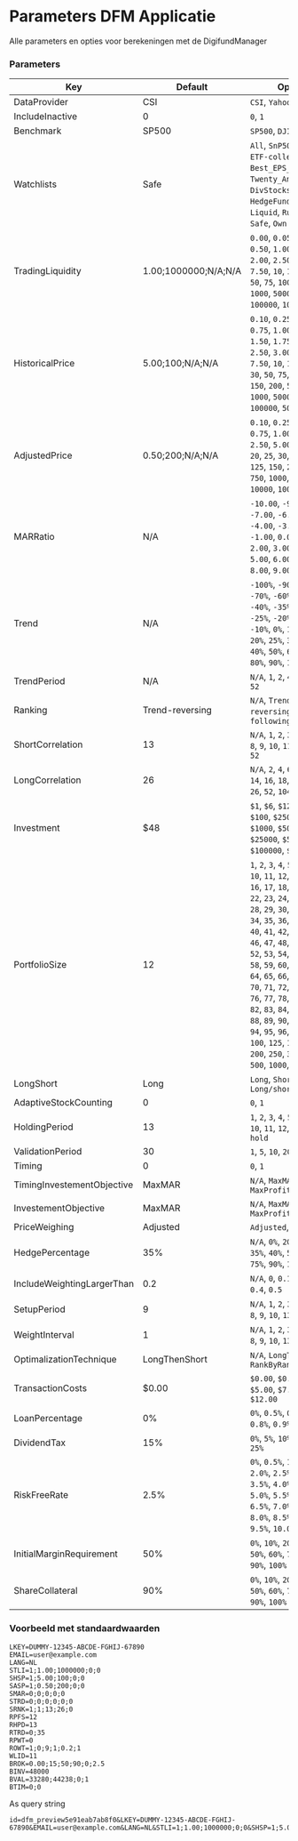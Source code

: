 # Parameters DFM Applicatie

Alle parameters en opties voor berekeningen met de DigifundManager

### Parameters

|Key|Default|Options|
|---|---|---|
|DataProvider|CSI|`CSI`, `Yahoo`|
|IncludeInactive|0|`0`, `1`|
|Benchmark|SP500|`SP500`, `DJIA`|
|Watchlists|Safe|`All`, `SnP500`, `DJIA`, `ETF-collection`, `Best_EPS_Collection`, `Twenty_Analysts`, `DivStocks`, `HedgeFundStocks2020`, `Liquid`, `Russell2000`, `Safe`, `Own`|
|TradingLiquidity|1.00;1000000;N/A;N/A|`0.00`, `0.05`, `0.10`, `0.50`, `1.00`, `1.50`, `2.00`, `2.50`, `5.00`, `7.50`, `10`, `15`, `20`, `25`, `50`, `75`, `100`, `250`, `500`, `1000`, `5000`, `10000`, `100000`, `1000000`|
|HistoricalPrice|5.00;100;N/A;N/A|`0.10`, `0.25`, `0.50`, `0.75`, `1.00`, `1.25`, `1.50`, `1.75`, `2.00`, `2.50`, `3.00`, `5.00`, `7.50`, `10`, `15`, `20`, `25`, `30`, `50`, `75`, `100`, `125`, `150`, `200`, `500`, `750`, `1000`, `5000`, `10000`, `100000`, `500000`|
|AdjustedPrice|0.50;200;N/A;N/A|`0.10`, `0.25`, `0.50`, `0.75`, `1.00`, `1.50`, `2.50`, `5.00`, `10.00`, `15`, `20`, `25`, `30`, `50`, `75`, `100`, `125`, `150`, `200`, `500`, `750`, `1000`, `5000`, `10000`, `100000`, `500000`|
|MARRatio|N/A|`-10.00`, `-9.00`, `-8.00`, `-7.00`, `-6.00`, `-5.00`, `-4.00`, `-3.00`, `-2.00`, `-1.00`, `0.00`, `1.00`, `2.00`, `3.00`, `4.00`, `5.00`, `6.00`, `7.00`, `8.00`, `9.00`, `10.00`|
|Trend|N/A|`-100%`, `-90%`, `-80%`, `-70%`, `-60%`, `-50%`, `-40%`, `-35%`, `-30%`, `-25%`, `-20%`, `-15%`, `-10%`, `0%`, `10%`, `15%`, `20%`, `25%`, `30%`, `35%`, `40%`, `50%`, `60%`, `70%`, `80%`, `90%`, `100%`|
|TrendPeriod|N/A|`N/A`, `1`, `2`, `4`, `8`, `13`, `26`, `52`|
|Ranking|Trend-reversing|`N/A`, `Trend-reversing`, `Trend-following`|
|ShortCorrelation|13|`N/A`, `1`, `2`, `3`, `4`, `5`, `6`, `7`, `8`, `9`, `10`, `11`, `12`, `13`, `26`, `52`|
|LongCorrelation|26|`N/A`, `2`, `4`, `6`, `8`, `10`, `12`, `14`, `16`, `18`, `20`, `22`, `24`, `26`, `52`, `104`|
|Investment|$48|`$1`, `$6`, `$12`, `$24`, `$48`, `$100`, `$250`, `$500`, `$1000`, `$5000`, `$10000`, `$25000`, `$50000`, `$100000`, `$250000`|
|PortfolioSize|12|`1`, `2`, `3`, `4`, `5`, `6`, `7`, `8`, `9`, `10`, `11`, `12`, `13`, `14`, `15`, `16`, `17`, `18`, `19`, `20`, `21`, `22`, `23`, `24`, `25`, `26`, `27`, `28`, `29`, `30`, `31`, `32`, `33`, `34`, `35`, `36`, `37`, `38`, `39`, `40`, `41`, `42`, `43`, `44`, `45`, `46`, `47`, `48`, `49`, `50`, `51`, `52`, `53`, `54`, `55`, `56`, `57`, `58`, `59`, `60`, `61`, `62`, `63`, `64`, `65`, `66`, `67`, `68`, `69`, `70`, `71`, `72`, `73`, `74`, `75`, `76`, `77`, `78`, `79`, `80`, `81`, `82`, `83`, `84`, `85`, `86`, `87`, `88`, `89`, `90`, `91`, `92`, `93`, `94`, `95`, `96`, `97`, `98`, `99`, `100`, `125`, `150`, `175`, `200`, `250`, `300`, `400`, `500`, `1000`, `2000`, `4000`|
|LongShort|Long|`Long`, `Short`, `Long/short`|
|AdaptiveStockCounting|0|`0`, `1`|
|HoldingPeriod|13|`1`, `2`, `3`, `4`, `5`, `6`, `7`, `8`, `9`, `10`, `11`, `12`, `13`, `26`, `52`, `hold`|
|ValidationPeriod|30|`1`, `5`, `10`, `20`, `30`|
|Timing|0|`0`, `1`|
|TimingInvestementObjective|MaxMAR|`N/A`, `MaxMAR`, `MinRisk`, `MaxProfits`|
|InvestementObjective|MaxMAR|`N/A`, `MaxMAR`, `MinRisk`, `MaxProfits`|
|PriceWeighing|Adjusted|`Adjusted`, `Historical`|
|HedgePercentage|35%|`N/A`, `0%`, `20%`, `25%`, `30%`, `35%`, `40%`, `50%`, `60%`, `75%`, `90%`, `100%`|
|IncludeWeightingLargerThan|0.2|`N/A`, `0`, `0.1`, `0.2`, `0.3`, `0.4`, `0.5`|
|SetupPeriod|9|`N/A`, `1`, `2`, `3`, `4`, `5`, `6`, `7`, `8`, `9`, `10`, `13`, `26`, `52`|
|WeightInterval|1|`N/A`, `1`, `2`, `3`, `4`, `5`, `6`, `7`, `8`, `9`, `10`, `13`, `26`, `52`|
|OptimalizationTechnique|LongThenShort|`N/A`, `LongThenShort`, `RankByRank`|
|TransactionCosts|$0.00|`$0.00`, `$0.50`, `$4.00`, `$5.00`, `$7.50`, `$9.50`, `$12.00`|
|LoanPercentage|0%|`0%`, `0.5%`, `0.6%`, `0.7%`, `0.8%`, `0.9%`, `1%`|
|DividendTax|15%|`0%`, `5%`, `10%`, `15%`, `20%`, `25%`|
|RiskFreeRate|2.5%|`0%`, `0.5%`, `1.0%`, `1.5%`, `2.0%`, `2.5%`, `3.0%`, `3.5%`, `4.0%`, `4.5%`, `5.0%`, `5.5%`, `6.0%`, `6.5%`, `7.0%`, `7.5%`, `8.0%`, `8.5%`, `9.0%`, `9.5%`, `10.0%`|
|InitialMarginRequirement|50%|`0%`, `10%`, `20%`, `30%`, `40%`, `50%`, `60%`, `70%`, `80%`, `90%`, `100%`|
|ShareCollateral|90%|`0%`, `10%`, `20%`, `30%`, `40%`, `50%`, `60%`, `70%`, `80%`, `90%`, `100%`|

### Voorbeeld met standaardwaarden

```
LKEY=DUMMY-12345-ABCDE-FGHIJ-67890
EMAIL=user@example.com
LANG=NL
STLI=1;1.00;1000000;0;0
SHSP=1;5.00;100;0;0
SASP=1;0.50;200;0;0
SMAR=0;0;0;0;0
STRD=0;0;0;0;0;0
SRNK=1;1;13;26;0
RPFS=12
RHPD=13
RTRD=0;35
RPWT=0
ROWT=1;0;9;1;0.2;1
WLID=11
BROK=0.00;15;50;90;0;2.5
BINV=48000
BVAL=33280;44238;0;1
BTIM=0;0
```

As query string

```
id=dfm_preview5e91eab7ab8f0&LKEY=DUMMY-12345-ABCDE-FGHIJ-67890&EMAIL=user@example.com&LANG=NL&STLI=1;1.00;1000000;0;0&SHSP=1;5.00;100;0;0&SASP=1;0.50;200;0;0&SMAR=0;0;0;0;0&STRD=0;0;0;0;0;0&SRNK=1;1;13;26;0&RPFS=12&RHPD=13&RTRD=0;35&RPWT=0&ROWT=1;0;9;1;0.2;1&WLID=11&BROK=0.00;15;50;90;0;2.5&BINV=48000&BVAL=33280;44238;0;1&BTIM=0;0
```

